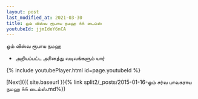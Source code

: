 ```yaml
---
layout: post
last_modified_at: 2021-03-30
title: ஓம் விஸ்வ ரூபாய நமஹ ௧௧ டைம்ஸ்
youtubeId: jjmIdeY6nCA
---
```

 
 
 ஓம் விஸ்வ ரூபாய நமஹ  
 
 -  அறியப்பட்ட அனைத்து வடிவங்களும் யார் 
 
  
 
  
 
 
 
 
 
 


{% include youtubePlayer.html id=page.youtubeId %}
 
[Next]({{ site.baseurl }}{% link  split2/_posts/2015-01-16-ஓம் சர்வ பாவகராய நமஹ ௧௧ டைம்ஸ்.md%})
 
